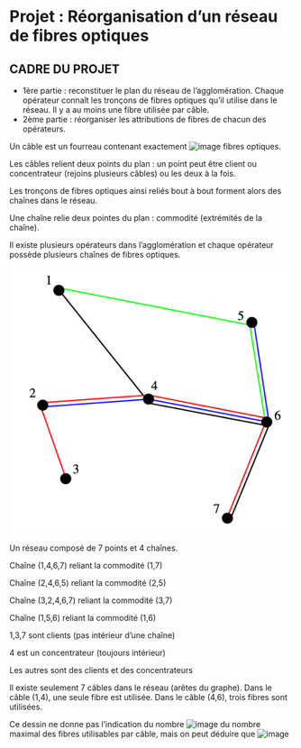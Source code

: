 # Projet : Réorganisation d’un réseau de fibres optiques
## CADRE DU PROJET
- 1ère partie : reconstituer le plan du réseau de l’agglomération. Chaque opérateur connaît les tronçons de fibres optiques qu’il utilise dans le réseau. Il y a au moins une fibre utilisée par câble. 
- 2ème partie : réorganiser les attributions de fibres de chacun des opérateurs. 

Un câble est un fourreau contenant exactement ![image](https://user-images.githubusercontent.com/55035665/113163019-10105480-9240-11eb-8f65-84f9df09a084.png)
 fibres optiques.
 
Les câbles relient deux points du plan : un point peut être client ou concentrateur (rejoins plusieurs câbles) ou les deux à la fois. 

Les tronçons de fibres optiques ainsi reliés bout à bout forment alors des chaînes dans le réseau. 

Une chaîne relie deux pointes du plan : commodité (extrémités de la chaîne). 

Il existe plusieurs opérateurs dans l’agglomération et chaque opérateur possède plusieurs chaînes de fibres optiques. 

![image](https://raw.githubusercontent.com/noob20000405/readme_pic/master/final_projet_l2/reseau.png)

Un réseau composé de 7 points et 4 chaînes.

Chaîne (1,4,6,7) reliant la commodité (1,7)

Chaîne (2,4,6,5) reliant la commodité (2,5)

Chaîne (3,2,4,6,7) reliant la commodité (3,7)

Chaîne (1,5,6) reliant la commodité (1,6)

1,3,7 sont clients (pas intérieur d’une chaîne)

4 est un concentrateur (toujours intérieur)

Les autres sont des clients et des concentrateurs

Il existe seulement 7 câbles dans le réseau (arêtes du graphe). Dans le câble (1,4), une seule fibre est utilisée. Dans le câble (4,6), trois fibres sont utilisées. 

Ce dessin ne donne pas l’indication du nombre ![image](https://user-images.githubusercontent.com/55035665/113162971-02f36580-9240-11eb-9676-46eb053867da.png)
 du nombre maximal des fibres utilisables par câble, mais on peut déduire que ![image](https://user-images.githubusercontent.com/55035665/113162731-d2133080-923f-11eb-9269-fb10457e7ea5.png)

